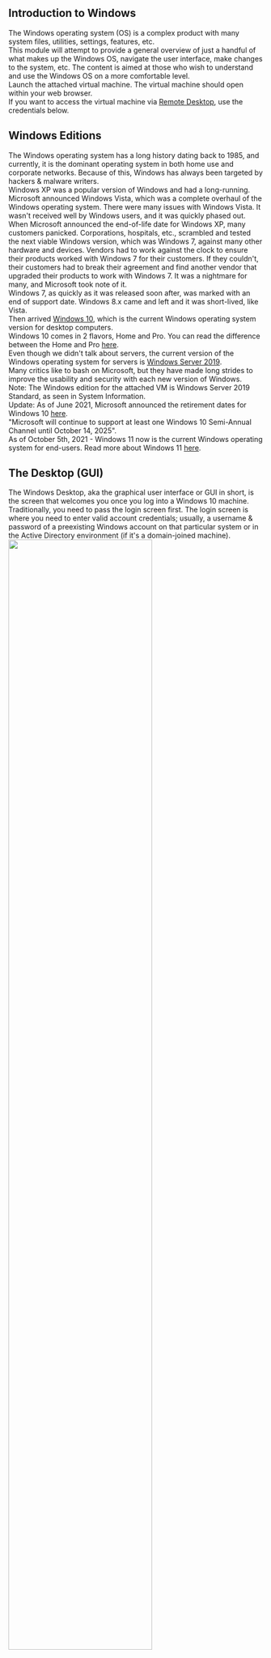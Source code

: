## Introduction to Windows
The Windows operating system (OS) is a complex product with many system files, utilities, settings, features, etc.  
This module will attempt to provide a general overview of just a handful of what makes up the Windows OS, navigate the user interface, make changes to the system, etc. The content is aimed at those who wish to understand and use the Windows OS on a more comfortable level.  
Launch the attached virtual machine. The virtual machine should open within your web browser.  
If you want to access the virtual machine via [Remote Desktop](https://www.cyberark.com/resources/threat-research-blog/explain-like-i-m-5-remote-desktop-protocol-rdp), use the credentials below.


## Windows Editions
The Windows operating system has a long history dating back to 1985, and currently, it is the dominant operating system in both home use and corporate networks. Because of this, Windows has always been targeted by hackers & malware writers.  
Windows XP was a popular version of Windows and had a long-running. Microsoft announced Windows Vista, which was a complete overhaul of the Windows operating system. There were many issues with Windows Vista. It wasn't received well by Windows users, and it was quickly phased out.  
When Microsoft announced the end-of-life date for Windows XP, many customers panicked. Corporations, hospitals, etc., scrambled and tested the next viable Windows version, which was Windows 7, against many other hardware and devices. Vendors had to work against the clock to ensure their products worked with Windows 7 for their customers. If they couldn't, their customers had to break their agreement and find another vendor that upgraded their products to work with Windows 7. It was a nightmare for many, and Microsoft took note of it.  
Windows 7, as quickly as it was released soon after, was marked with an end of support date. Windows 8.x came and left and it was short-lived, like Vista.  
Then arrived [Windows 10](https://www.microsoft.com/en-us/windows/features?activetab=NewPopular), which is the current Windows operating system version for desktop computers.  
Windows 10 comes in 2 flavors, Home and Pro. You can read the difference between the Home and Pro [here](https://www.microsoft.com/en-us/windows/compare-windows-10-home-vs-pro).  
Even though we didn't talk about servers, the current version of the Windows operating system for servers is [Windows Server 2019](https://www.microsoft.com/en-us/windows-server).  
Many critics like to bash on Microsoft, but they have made long strides to improve the usability and security with each new version of Windows.  
Note: The Windows edition for the attached VM is Windows Server 2019 Standard, as seen in System Information.  
Update: As of June 2021, Microsoft announced the retirement dates for Windows 10 [here](https://docs.microsoft.com/en-us/lifecycle/products/windows-10-home-and-pro?ranMID=24542&ranEAID=kXQk6*ivFEQ&ranSiteID=kXQk6.ivFEQ-M28j3qbUhtM2JFCT2wmhOA&epi=kXQk6.ivFEQ-M28j3qbUhtM2JFCT2wmhOA&irgwc=1&OCID=AID2000142_aff_7593_1243925&tduid=%28ir__uszrgcddyskfqz3fkk0sohz3wv2xuurc01kgzkod00%29%287593%29%281243925%29%28kXQk6.ivFEQ-M28j3qbUhtM2JFCT2wmhOA%29%28%29&irclickid=_uszrgcddyskfqz3fkk0sohz3wv2xuurc01kgzkod00&ranMID=24542&ranEAID=kXQk6*ivFEQ&ranSiteID=kXQk6.ivFEQ-4cKUPfbv9lM_IR2EX7K_hw&epi=kXQk6.ivFEQ-4cKUPfbv9lM_IR2EX7K_hw&irgwc=1&OCID=AID2000142_aff_7593_1243925&tduid=%28ir__feexvhocigkfqna9kk0sohznb32xutanagupypus00%29%287593%29%281243925%29%28kXQk6.ivFEQ-4cKUPfbv9lM_IR2EX7K_hw%29%28%29&irclickid=_feexvhocigkfqna9kk0sohznb32xutanagupypus00).  
"Microsoft will continue to support at least one Windows 10 Semi-Annual Channel until October 14, 2025".  
As of October 5th, 2021 - Windows 11 now is the current Windows operating system for end-users. Read more about Windows 11 [here](https://www.microsoft.com/en-us/windows?wa=wsignin1.0).


## The Desktop (GUI)
The Windows Desktop, aka the graphical user interface or GUI in short, is the screen that welcomes you once you log into a Windows 10 machine.  
Traditionally, you need to pass the login screen first. The login screen is where you need to enter valid account credentials; usually, a username & password of a preexisting Windows account on that particular system or in the Active Directory environment (if it's a domain-joined machine).  
<img src="https://github.com/mylovemyon/TryHackMe_Images/blob/main/Images/Windows%20Fundamentals%201_1.png" width="75%" height="75%">  
The above screenshot is an example of a typical Windows Desktop. Each component that makes up the GUI is explained briefly below.
1. The Desktop
2. Start Menu
3. Search Box (Cortana)
4. Task View
5. Taskbar
6. Toolbars
7. Notification Area

### The Desktop
The desktop is where you will have shortcuts to programs, folders, files, etc. These icons will either be well organized in folders sorted alphabetically or scattered randomly with no specific organization on the desktop. In either case, these items are typically placed on the desktop for quick access.  
The look and feel of the desktop can be changed to suit your liking. By right-clicking anywhere on the desktop, a context menu will appear. This menu will allow you to change the sizes of the desktop icons, specify how you want to arrange them, copy/paste items to the desktop, and create new items, such as a folder, shortcut, or text document.  
<img src="https://github.com/mylovemyon/TryHackMe_Images/blob/main/Images/Windows%20Fundamentals%201_2.png" width="25%" height="25%">  
Under Display settings, you can make changes to the screen's resolution and orientation. In case you have multiple computer screens, you can make configurations to the multi-screen setup here.  
<img src="https://github.com/mylovemyon/TryHackMe_Images/blob/main/Images/Windows%20Fundamentals%201_3.png" width="25%" height="25%">  
Note: In a Remote Desktop session, some of the display settings will be disabled.   
<img src="https://github.com/mylovemyon/TryHackMe_Images/blob/main/Images/Windows%20Fundamentals%201_4.png" width="50%" height="50%">  
You can also change the wallpaper by selecting Personalize.  
<img src="https://github.com/mylovemyon/TryHackMe_Images/blob/main/Images/Windows%20Fundamentals%201_5.png" width="25%" height="25%">  
Under Personalize, you can change the background image to the Desktop, change fonts, themes, color scheme, etc.  
<img src="https://github.com/mylovemyon/TryHackMe_Images/blob/main/Images/Windows%20Fundamentals%201_6.png" width="50%" height="50%">

### The Start Menu
In previous versions of Windows, the word Start was visible at the bottom left corner of the desktop GUI. In modern versions of Windows, such as Windows 10, the word 'Start' doesn't appear anymore, but rather a Windows Logo is shown instead. Even though the look of the Start Menu has changed, its overall purpose is the same.  
The Start Menu provides access to all the apps/programs, files, utility tools, etc., that are most useful.  
Clicking on the Windows logo, the Start Menu will open. The Start Menu is broken up into sections. See below.  
<img src="https://github.com/mylovemyon/TryHackMe_Images/blob/main/Images/Windows%20Fundamentals%201_7.png" width="50%" height="50%">  
1.This section of the Start Menu provides quick shortcuts to actions that you can perform with your account or login session, such as making changes to your user account, lock your screen, or signing out of your account. Other shortcuts specific to your account are your Documents (document icon) folder and Pictures folder (pictures icon). Lastly, the gear/cog icon will take you to the Settings screen, and the power icon will allow you to Disconnect from a Remote Desktop session, shut down the computer, or restart the computer.  
In the below image, you can see what each of the icons represents. To expand this section, click on the icon that resembles a hamburger at the top.  
<img src="https://github.com/mylovemyon/TryHackMe_Images/blob/main/Images/Windows%20Fundamentals%201_8.png" width="10%" height="10%">  
2.This section will show all Recently added apps/programs at the top and all the installed apps/programs (that are configured to appear in the Start Menu). In this section, you'll also see the apps/programs will be listed in alphabetical order. Each letter will have its own section. See below.  
<img src="https://github.com/mylovemyon/TryHackMe_Images/blob/main/Images/Windows%20Fundamentals%201_9.png" width="25%" height="25%">  
In the above image, the first box is where the recently added apps/programs will appear. The second box is where all the installed apps/programs will appear.  
Note: In your VM, Google Chrome will not show up as a Recently Added program anymore.  
If you have a LONG list of installed apps/programs, you can jump to a particular section in the list by clicking on the letter headings to launch an alphabet grid. See below.  
<img src="https://github.com/mylovemyon/TryHackMe_Images/blob/main/Images/Windows%20Fundamentals%201_10.png" width="15%" height="15%">  
Note: The white letters match the letter headings.   
3.The right side of the Start Menu is where you will find icons for specific apps/programs or utilities. These icons are known as tiles. Some tiles are added to this section by default. If you right-click any of the tiles, you guessed it; a menu will appear to allow you to perform more actions on the selected tile; such as resizing the tile, unpinning from Start Menu, view its Properties, etc. See below.  
<img src="https://github.com/mylovemyon/TryHackMe_Images/blob/main/Images/Windows%20Fundamentals%201_11.png" width="25%" height="25%">  
Apps/programs can be added to this Start Menu section by right-clicking the app/program and selecting Pin to Start. See below.  
<img src="https://github.com/mylovemyon/TryHackMe_Images/blob/main/Images/Windows%20Fundamentals%201_12.png" width="25%" height="25%">  
<img src="https://github.com/mylovemyon/TryHackMe_Images/blob/main/Images/Windows%20Fundamentals%201_13.png" width="25%" height="25%">  

### The Taskbar
Some of the components are enabled and visible by default. The Toolbar (6), for example, was enabled for demonstration purposes.  
If you're like me and want to disable some of these components, you can right-click on Taskbar to bring up a context menu that will allow you to make changes.  
<img src="https://github.com/mylovemyon/TryHackMe_Images/blob/main/Images/Windows%20Fundamentals%201_14.png" width="25%" height="25%">  
Any apps/programs, folders, files, etc., that you open/start will appear in the taskbar.  
<img src="https://github.com/mylovemyon/TryHackMe_Images/blob/main/Images/Windows%20Fundamentals%201_15.png" width="50%" height="50%">  
Hovering over the icon will provide a preview thumbnail, along with a tooltip. This  tooltip is handy if you have many apps/programs open, such as Google Chrome, and you wish to find which instance of Google Chrome is the one you need to bring in to focus.  
When you close any of these items, they will disappear from the taskbar (unless you explicitly pinned it to the taskbar).  

### The Notification Area
The Notification Area, which is typically located at the bottom right of the Windows screen, is where the date and time are displayed. Other icons possibly visible in this area is the volume icon, network/wireless icon, to name a few. Icons can be either added or removed from the Notification Area in Taskbar settings.  
<img src="https://github.com/mylovemyon/TryHackMe_Images/blob/main/Images/Windows%20Fundamentals%201_16.png" width="25%" height="25%">  
From there, scroll down to the Notification Area section to make changes.  
<img src="https://github.com/mylovemyon/TryHackMe_Images/blob/main/Images/Windows%20Fundamentals%201_17.png" width="25%" height="25%">  
Here are Microsoft's brief documents for the [Start Menu](https://support.microsoft.com/en-us/windows/see-what-s-on-the-start-menu-a8ccb400-ad49-962b-d2b1-93f453785a13) and  [Notification Area](https://support.microsoft.com/en-us/windows/customize-the-taskbar-notification-area-e159e8d2-9ac5-b2bd-61c5-bb63c1d437c3#WindowsVersion=Windows_10).  
Tip: You can right-click any folder, file, app/program, or icon to view more information or perform other actions on the clicked item. 


## The File System
The file system used in modern versions of Windows is the New Technology File System or simply [NTFS](https://docs.microsoft.com/en-us/windows-server/storage/file-server/ntfs-overview).  
Before NTFS, there was FAT16/FAT32 (File Allocation Table) and HPFS (High Performance File System).  
You still see FAT partitions in use today. For example, you typically see FAT partitions in USB devices, MicroSD cards, etc. but traditionally not on personal Windows computers/laptops or Windows servers.  
NTFS is known as a journaling file system. In case of a failure, the file system can automatically repair the folders/files on disk using information stored in a log file. This function is not possible with FAT.  
NTFS addresses many of the limitations of the previous file systems; such as:
- Supports files larger than 4GB
- Set specific permissions on folders and files
- Folder and file compression
- Encryption ([Encryption File](https://docs.microsoft.com/en-us/windows/win32/fileio/file-encryption) System or EFS)

If you're running Windows, what is the file system your Windows installation is using? You can check the Properties (right-click) of the drive your operating system is installed on, typically the C drive (C:\).  
<img src="https://github.com/mylovemyon/TryHackMe_Images/blob/main/Images/Windows%20Fundamentals%201_18.gif" width="50%" height="50%">  
You can read Microsoft's official documentation on FAT, HPFS, and NTFS [here](https://docs.microsoft.com/en-us/troubleshoot/windows-client/backup-and-storage/fat-hpfs-and-ntfs-file-systems).  
Let's speak briefly on some features that are specific to NTFS.  
On NTFS volumes, you can set permissions that grant or deny access to files and folders.  
The permissions are:
- Full control
- Modify
- Read & Execute
- List folder contents
- Read
- Write

The below image lists the meaning of each permission on how it applies to a file and a folder. (credit [Microsoft](https://docs.microsoft.com/en-us/previous-versions/windows/it-pro/windows-2000-server/bb727008(v=technet.10)?redirectedfrom=MSDN))  
<img src="https://github.com/mylovemyon/TryHackMe_Images/blob/main/Images/Windows%20Fundamentals%201_19.png" width="50%" height="50%">  
How can you view the permissions for a file or folder?
- Right-click the file or folder you want to check for permissions.
- From the context menu, select Properties.
- Within Properties, click on the Security tab.
- In the Group or user names list, select the user, computer, or group whose permissions you want to view.

In the below image, you can see the permissions for the Users group for the Windows folder.  
<img src="https://github.com/mylovemyon/TryHackMe_Images/blob/main/Images/Windows%20Fundamentals%201_20.png" width="50%" height="50%">  
Refer to the Microsoft documentation to get a better understanding of the NTFS permissions for Special Permissions.  
Another feature of NTFS is Alternate Data Streams (ADS).  
Alternate Data Streams (ADS) is a file attribute specific to Windows NTFS (New Technology File System).  
Every file has at least one data stream ($DATA), and ADS allows files to contain more than one stream of data. Natively [Window Explorer](https://support.microsoft.com/en-us/windows/what-s-changed-in-file-explorer-ef370130-1cca-9dc5-e0df-2f7416fe1cb1) doesn't display ADS to the user. There are 3rd party executables that can be used to view this data, but [Powershell](https://docs.microsoft.com/en-us/powershell/scripting/overview?view=powershell-7.1) gives you the ability to view ADS for files.  
From a security perspective, malware writers have used ADS to hide data.  
Not all its uses are malicious. For example, when you download a file from the Internet, there are identifiers written to ADS to identify that the file was downloaded from the Internet.  
To learn more about ADS, refer to the following link from MalwareBytes [here](https://blog.malwarebytes.com/101/2015/07/introduction-to-alternate-data-streams/). 


## The Windows\System32 Folders
The Windows folder (C:\Windows) is traditionally known as the folder which contains the Windows operating system.  
The folder doesn't have to reside in the C drive necessarily. It can reside in any other drive and technically can reside in a different folder.  
This is where environment variables, more specifically system environment variables, come into play. Even though not discussed yet, the system  environment variable for the Windows directory is `%windir%`.  
Per [Microsoft](https://docs.microsoft.com/en-us/powershell/module/microsoft.powershell.core/about/about_environment_variables?view=powershell-7.1), "Environment variables store information about the operating system environment. This information includes details such as the operating system path, the number of processors used by the operating system, and the location of temporary folders".  
There are many folders within the 'Windows' folder. See below.  
<img src="https://github.com/mylovemyon/TryHackMe_Images/blob/main/Images/Windows%20Fundamentals%201_21.png" width="50%" height="50%">  
One of the many folders is System32.  
<img src="https://github.com/mylovemyon/TryHackMe_Images/blob/main/Images/Windows%20Fundamentals%201_22.png" width="50%" height="50%">  
The System32 folder holds the important files that are critical for the operating system.  
You should proceed with extreme caution when interacting with this folder. Accidentally deleting any files or folders within System32 can render the Windows OS inoperational. Read more about this action [here](https://www.howtogeek.com/346997/what-is-the-system32-directory-and-why-you-shouldnt-delete-it/).  
Note: Many of the tools that will be covered in the Windows Fundamentals series reside within the System32 folder.


## User Accounts, Profiles, and Permissions
User accounts can be one of two types on a typical local Windows system: Administrator & Standard User.  
The user account type will determine what actions the user can perform on that specific Windows system.
- An Administrator can make changes to the system: add users, delete users, modify groups, modify settings on the system, etc.
- A Standard User can only make changes to folders/files attributed to the user & can't perform system-level changes, such as install programs.

You are currently logged in as an Administrator. There are several ways to determine which user accounts exist on the system.  
One way is to click the Start Menu and type Other User. A shortcut to System Settings > Other users should appear.  
<img src="https://github.com/mylovemyon/TryHackMe_Images/blob/main/Images/Windows%20Fundamentals%201_23.png" width="25%" height="25%">  
If you click on it, a Settings window should now appear. See below.  
<img src="https://github.com/mylovemyon/TryHackMe_Images/blob/main/Images/Windows%20Fundamentals%201_24.png" width="25%" height="25%">  
Since you're the Administrator, you see an option to Add someone else to this PC.  
Note: A Standard User will not see this option.  
Click on the local user account. More options should appear: Change account type and Remove.  
<img src="https://github.com/mylovemyon/TryHackMe_Images/blob/main/Images/Windows%20Fundamentals%201_25.png" width="25%" height="25%">  
Click on Change account type. The value in the drop-down box (or the highlighted value if you click the drop-down) is the current account type.  
<img src="https://github.com/mylovemyon/TryHackMe_Images/blob/main/Images/Windows%20Fundamentals%201_26.png" width="25%" height="25%">  
When a user account is created, a profile is created for the user. The location for each user profile folder will fall under is C:\Users.  
For example, the user profile folder for the user account Max will be C:\Users\Max.  
The creation of the user's profile is done upon initial login. When a new user account logs in to a local system for the first time, they'll see several messages on the login screen. One of the messages, User Profile Service, sits on the login screen for a while, which is at work creating the user profile. See below.  
<img src="https://github.com/mylovemyon/TryHackMe_Images/blob/main/Images/Windows%20Fundamentals%201_27.png" width="25%" height="25%">  
Once logged in, the user will see a dialog box similar to the one below (again), indicating that the profile is in creation.  
<img src="https://github.com/mylovemyon/TryHackMe_Images/blob/main/Images/Windows%20Fundamentals%201_28.png" width="25%" height="25%">  
Each user profile will have the same folders; a few of them are:
- Desktop
- Documents
- Downloads
- Music
- Pictures

Another way to access this information, and then some, is using Local User and Group Management.  
Right-click on the Start Menu and click Run. Type `lusrmgr.msc`. See below  
<img src="https://github.com/mylovemyon/TryHackMe_Images/blob/main/Images/Windows%20Fundamentals%201_29.gif" width="50%" height="50%">  
Note: The Run Dialog Box allows us to open items quickly.  
Back to lusrmgr, you should see two folders: Users and Groups.  
If you click on Groups, you see all the names of the local groups along with a brief description for each group.  
Each group has permissions set to it, and users are assigned/added to groups by the Administrator. When a user is assigned to a group, the user inherits the permissions of that group. A user can be assigned to multiple groups.  
Note: If you click on Add someone else to this PC from Other users, it will open Local Users and Management. 


## User Account Control
The large majority of home users are logged into their Windows systems as local administrators. Remember from the previous task that any user with administrator as the account type can make changes to the system.  
A user doesn't need to run with high (elevated) privileges on the system to run tasks that don't require such privileges, such as surfing the Internet, working on a Word document, etc. This elevated privilege increases the risk of system compromise because it makes it easier for malware to infect the system. Consequently, since the user account can make changes to the system, the malware would run in the context of the logged-in user.  
To protect the local user with such privileges, Microsoft introduced User Account Control (UAC). This concept was first introduced with the short-lived [Windows Vista](https://en.wikipedia.org/wiki/Windows_Vista) and continued with versions of Windows that followed.  
Note: UAC (by default) doesn't apply for the built-in local administrator account.  
How does UAC work? When a user with an account type of administrator logs into a system, the current session doesn't run with elevated permissions. When an operation requiring higher-level privileges needs to execute, the user will be prompted to confirm if they permit the operation to run.  
Let's look at the program on the account you're currently logged into, the built-in administrator account—Right-click to view its Properties.  
In the Security tab, we can see the users/groups and their permissions to this file. Notice that the standard user is not listed.  
<img src="https://github.com/mylovemyon/TryHackMe_Images/blob/main/Images/Windows%20Fundamentals%201_30.png" width="30%" height="30%">  
Log in as the standard user and try to install this program. To do this, you can remote desktop into the machine as the standard user account.  
Note: You have the username and password for the standard user. It's visible in `lusrmgr.msc`.  
Before installing the program, notice the icon. Do you see the difference? When you're logged in as the standard user, the shield icon is on the program's default icon. See below.  
<img src="https://github.com/mylovemyon/TryHackMe_Images/blob/main/Images/Windows%20Fundamentals%201_31.png" width="30%" height="30%">  
This shield icon is an indicator that UAC will prompt to allow higher-level privileges to install the program.  
<img src="https://github.com/mylovemyon/TryHackMe_Images/blob/main/Images/Windows%20Fundamentals%201_32.png" width="10%" height="10%">  
Double-click the program, and you'll see the UAC prompt. Notice that the built-in administrator account is already set as the user name and prompts the account's password. See below.  
<img src="https://github.com/mylovemyon/TryHackMe_Images/blob/main/Images/Windows%20Fundamentals%201_33.png" width="30%" height="30%">  
After some time, if a password is not entered, the UAC prompt disappears, and the program does not install.  
This feature reduces the likelihood of malware successfully compromising your system. You can read more about [UAC](https://docs.microsoft.com/en-us/windows/security/identity-protection/user-account-control/how-user-account-control-works) here.  

